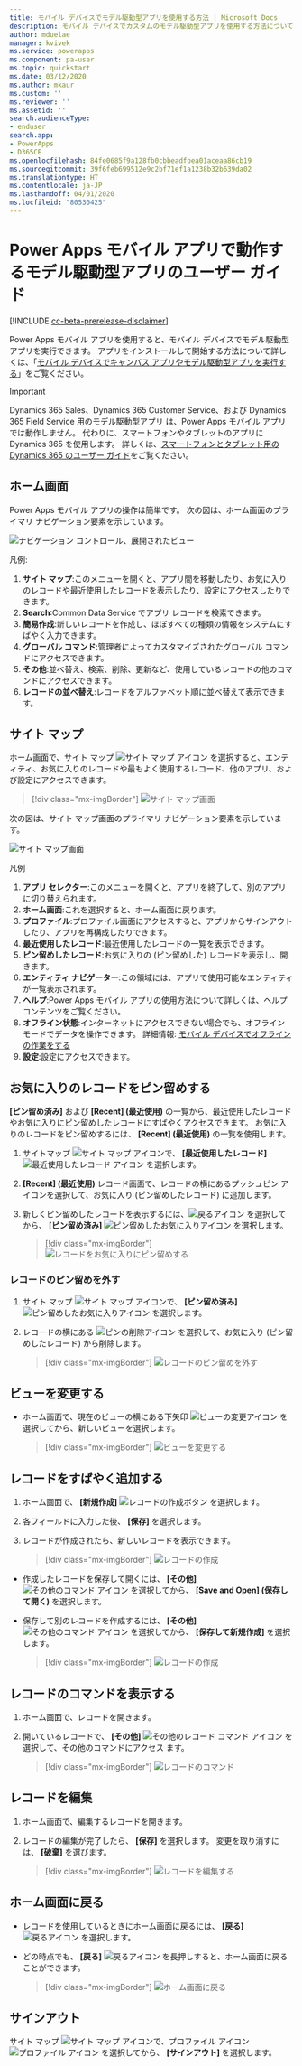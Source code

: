 ```yaml
---
title: モバイル デバイスでモデル駆動型アプリを使用する方法 | Microsoft Docs
description: モバイル デバイスでカスタムのモデル駆動型アプリを使用する方法について説明します。
author: mduelae
manager: kvivek
ms.service: powerapps
ms.component: pa-user
ms.topic: quickstart
ms.date: 03/12/2020
ms.author: mkaur
ms.custom: ''
ms.reviewer: ''
ms.assetid: ''
search.audienceType:
- enduser
search.app:
- PowerApps
- D365CE
ms.openlocfilehash: 84fe0685f9a128fb0cbbeadfbea01aceaa86cb19
ms.sourcegitcommit: 39f6feb699512e9c2bf71ef1a1238b32b639da02
ms.translationtype: HT
ms.contentlocale: ja-JP
ms.lasthandoff: 04/01/2020
ms.locfileid: "80530425"
---
```

# <a name="user-guide-for-model-driven-apps-running-on-the-power-apps-mobile-app"></a>Power Apps モバイル アプリで動作するモデル駆動型アプリのユーザー ガイド

[!INCLUDE [cc-beta-prerelease-disclaimer](../includes/cc-beta-prerelease-disclaimer.md)]

Power Apps モバイル アプリを使用すると、モバイル デバイスでモデル駆動型アプリを実行できます。 アプリをインストールして開始する方法について詳しくは、「[モバイル デバイスでキャンバス アプリやモデル駆動型アプリを実行する](run-canvas-and-model-apps-on-mobile.md)」をご覧ください。

> [!IMPORTANT]
> Dynamics 365 Sales、Dynamics 365 Customer Service、および Dynamics 365 Field Service 用のモデル駆動型アプリ<!--For sure this list doesn't include Dynamics 365 Marketing, and Dynamics 365 Project Service Automation? That's the list of model-driven apps according to the Dynamics Style Guide.--> は、Power Apps モバイル アプリでは動作しません。 代わりに、スマートフォンやタブレットのアプリに Dynamics 365 を使用します。 詳しくは、[スマートフォンとタブレット用の Dynamics 365 のユーザー ガイド](https://docs.microsoft.com/dynamics365/mobile-app/dynamics-365-phones-tablets-users-guide)をご覧ください。

## <a name="home-screen"></a>ホーム画面 

Power Apps モバイル アプリの操作は簡単です。 次の図は、ホーム画面のプライマリ ナビゲーション要素を示しています。 

![ナビゲーション コントロール、展開されたビュー](media/pa_mobile_main_nav_android.png "ナビゲーション コントロール、展開ビュー")

凡例:

1. **サイト マップ**:このメニューを開くと、アプリ間を移動したり、お気に入りのレコードや最近使用したレコードを表示したり、設定にアクセスしたりできます。
2. **Search**:Common Data Service でアプリ レコードを検索できます。
3. **簡易作成**:新しいレコードを作成し、ほぼすべての種類の情報をシステムにすばやく入力できます。
4. **グローバル コマンド**:管理者によってカスタマイズされたグローバル コマンドにアクセスできます。
5. **その他**:並べ替え、検索、削除、更新など、使用しているレコードの他のコマンドにアクセスできます。<!--There really are "more"? Or can you end the list at "refresh"?-->
6. **レコードの並べ替え**:レコードをアルファベット順に並べ替えて表示できます。

## <a name="site-map"></a>サイト マップ 

ホーム画面で、サイト マップ ![サイト マップ アイコン](media/pa_mobile_sitemap_icon.png "サイト マップ アイコン") を選択すると、エンティティ、お気に入りのレコードや最もよく使用するレコード、他のアプリ、および設定にアクセスできます。

   > [!div class="mx-imgBorder"]
   > ![サイト マップ画面](media/pa_mobile_site_map.gif "サイト マップ画面")

次の図は、サイト マップ画面のプライマリ ナビゲーション要素を示しています。 

![サイト マップ画面](media/pa_mobile_sitemap_android.png "サイト マップ画面")

凡例

1. **アプリ セレクター**:このメニューを開くと、アプリを終了して、別のアプリに切り替えられます。
2. **ホーム画面**:これを選択すると、ホーム画面に戻ります。
3. **プロファイル**:プロファイル画面にアクセスすると、アプリからサインアウトしたり、アプリを再構成したりできます。 
4. **最近使用したレコード**:最近使用したレコードの一覧を表示できます。 
5. **ピン留めしたレコード**:お気に入りの (ピン留めした) レコードを表示し、開きます。 
6. **エンティティ ナビゲーター**:この領域には、アプリで使用可能なエンティティが一覧表示されます。
7. **ヘルプ**:Power Apps モバイル アプリの使用方法について詳しくは、ヘルプ コンテンツをご覧ください。
8. **オフライン状態**:インターネットにアクセスできない場合でも、オフライン モードでデータを操作できます。 詳細情報: [モバイル デバイスでオフラインの作業をする](https://docs.microsoft.com/dynamics365/mobile-app/work-in-offline-mode)
9. **設定**:設定にアクセスできます。

## <a name="pin-favorite-records"></a>お気に入りのレコードをピン留めする

**[ピン留め済み]** および **[Recent] (最近使用)** の一覧から、最近使用したレコードやお気に入りにピン留めしたレコードにすばやくアクセスできます。 お気に入りのレコードをピン留めするには、 **[Recent] (最近使用)** の一覧を使用します。  

1. サイトマップ ![サイト マップ アイコン](media/pa_mobile_sitemap_icon.png "サイト マップ アイコン")で、 **[最近使用したレコード]** ![最近使用したレコード アイコン](media/pa_mobile_recent_icon.png "最近使用したレコード アイコン") を選択します。

2. **[Recent] (最近使用)** レコード画面で、レコードの横にあるプッシュピン アイコンを選択して、お気に入り (ピン留めしたレコード) に追加します。

3. 新しくピン留めしたレコードを表示するには、![戻るアイコン](media/mobile_go_back_icon.png "戻るアイコン") を選択してから、 **[ピン留め済み]** ![ピン留めしたお気に入りアイコン](media/mobile_pinned_favs_icon.png "ピン留めしたお気に入りアイコン") を選択します。

   > [!div class="mx-imgBorder"]
   > ![レコードをお気に入りにピン留めする](media/pin_favs.gif "レコードをお気に入りにピン留めする")

### <a name="unpin-a-record"></a>レコードのピン留めを外す

1. サイト マップ ![サイト マップ アイコン](media/pa_mobile_sitemap_icon.png "サイト マップ アイコン")で、 **[ピン留め済み]** ![ピン留めしたお気に入りアイコン](media/mobile_pinned_favs_icon.png "ピン留めしたお気に入りアイコン") を選択します。

2. レコードの横にある ![ピンの削除アイコン](media/pa_mobile_remove_pin_icon.png "ピンの削除アイコン") を選択して、お気に入り (ピン留めしたレコード) から削除します。

   > [!div class="mx-imgBorder"]
   > ![レコードのピン留めを外す](media/unpin_favs.gif "レコードのピン留めを外す")

## <a name="change-views"></a>ビューを変更する

- ホーム画面で、現在のビューの横にある下矢印 ![ビューの変更アイコン](media/mobile_view_selector_icon.png "ビューの変更アイコン") を選択してから、新しいビューを選択します。

   > [!div class="mx-imgBorder"]
   > ![ビューを変更する](media/pa_mobile_change_view.gif "ビューを変更する")

## <a name="add-a-record-quickly"></a>レコードをすばやく追加する

1. ホーム画面で、 **[新規作成]** ![レコードの作成ボタン](media/create-record-button.png "[レコードの作成] ボタン") を選択します。
2. 各フィールドに入力した後、 **[保存]** を選択します。
3. レコードが作成されたら、新しいレコードを表示できます。 

   > [!div class="mx-imgBorder"]
   > ![レコードの作成](media/pamobile_add_record.gif "レコードを作成する")

-  作成したレコードを保存して開くには、 **[その他]** ![その他のコマンド アイコン](media/pa_mobile_more_commands_icon.png "その他のコマンド アイコン") を選択してから、 **[Save and Open] (保存して開く)** を選択します。

- 保存して別のレコードを作成するには、 **[その他]** ![その他のコマンド アイコン](media/pa_mobile_more_commands_icon.png "その他のコマンド アイコン") を選択してから、 **[保存して新規作成]** を選択します。

   > [!div class="mx-imgBorder"]
   > ![レコードの作成](media/pa_mobile_save_create_new.gif "レコードを作成する")

## <a name="view-commands-for-a-record"></a>レコードのコマンドを表示する

1. ホーム画面で、レコードを開きます。
2. 開いているレコードで、 **[その他]** ![その他のレコード コマンド アイコン](media/access_record_commands_icon.png "その他のレコード コマンド アイコン") を選択して、その他のコマンドにアクセス ます。

   > [!div class="mx-imgBorder"]
   > ![レコードのコマンド](media/pa_mobile_view_record_commands.gif "レコードのコマンド")

## <a name="edit-a-record"></a>レコードを編集

1. ホーム画面で、編集するレコードを開きます。 
2. レコードの編集が完了したら、 **[保存]** を選択します。 変更を取り消すには、 **[破棄]** を選びます。

   > [!div class="mx-imgBorder"]
   > ![レコードを編集する](media/pa_mobile_edit_record.gif "レコードを編集")

## <a name="go-back-to-the-home-screen"></a>ホーム画面に戻る

- レコードを使用しているときにホーム画面に戻るには、 **[戻る]** ![戻るアイコン](media/pa_mobile_back_icon.png "戻るアイコン") を選択します。
- どの時点でも、 **[戻る]** ![戻るアイコン](media/pa_mobile_back_icon.png "戻るアイコン") を長押しすると、ホーム画面に戻ることができます。 

   > [!div class="mx-imgBorder"]
   > ![ホーム画面に戻る](media/go_back_home.gif "ホーム画面に戻る")

## <a name="sign-out"></a>サインアウト

サイト マップ ![サイト マップ アイコン](media/pa_mobile_sitemap_icon.png "サイト マップ アイコン")で、プロファイル アイコン ![プロファイル アイコン](media/profile_icon.png "サイト マップ アイコン") を選択してから、 **[サインアウト]** を選択します。
